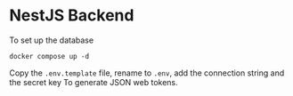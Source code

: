 # NestJS Backend

To set up the database
```
docker compose up -d
```

Copy the ```.env.template``` file, rename to ```.env```, add the connection string and the secret key To generate JSON web tokens.